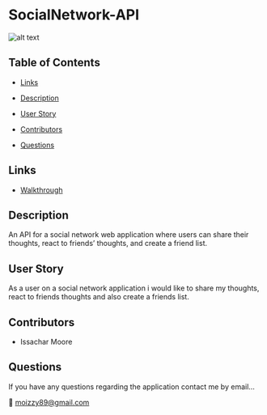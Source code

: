 # SocialNetwork-API

![alt text](image.jpg)

## Table of Contents

* [Links](#Links)



* [Description](#Description)

* [User Story](#UserStory)

* [Contributors](#contributors)

* [Questions](#questions)

## Links

* [Walkthrough]()

## Description
An API for a social network web application where users can share their thoughts, react to friends’ thoughts, and create a friend list. 

## User Story
As a user on a social network application i would like to share my thoughts, react to friends thoughts and also create a friends list.

## Contributors

* Issachar Moore

## Questions

If you have any questions regarding the application contact me by email...

:e-mail: moizzy89@gmail.com
